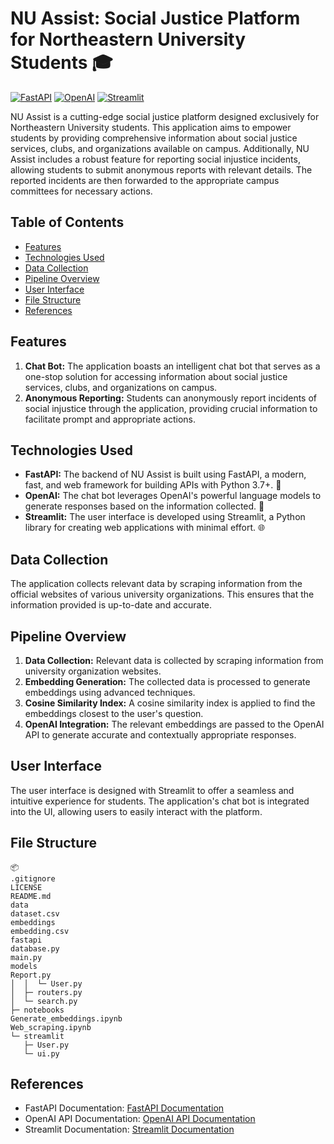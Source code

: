 # NU Assist: Social Justice Platform for Northeastern University Students 🎓

[![FastAPI](https://img.shields.io/badge/FastAPI-Modern-green)](https://fastapi.tiangolo.com/)
[![OpenAI](https://img.shields.io/badge/OpenAI-Powerful-blue)](https://beta.openai.com/docs/)
[![Streamlit](https://img.shields.io/badge/Streamlit-User%20Friendly-orange)](https://docs.streamlit.io/)

NU Assist is a cutting-edge social justice platform designed exclusively for Northeastern University students. This application aims to empower students by providing comprehensive information about social justice services, clubs, and organizations available on campus. Additionally, NU Assist includes a robust feature for reporting social injustice incidents, allowing students to submit anonymous reports with relevant details. The reported incidents are then forwarded to the appropriate campus committees for necessary actions.

## Table of Contents
- [Features](#features)
- [Technologies Used](#technologies-used)
- [Data Collection](#data-collection)
- [Pipeline Overview](#pipeline-overview)
- [User Interface](#user-interface)
- [File Structure](#file-structure)
- [References](#references)

## Features
1. **Chat Bot:** The application boasts an intelligent chat bot that serves as a one-stop solution for accessing information about social justice services, clubs, and organizations on campus.
2. **Anonymous Reporting:** Students can anonymously report incidents of social injustice through the application, providing crucial information to facilitate prompt and appropriate actions.

## Technologies Used
- **FastAPI:** The backend of NU Assist is built using FastAPI, a modern, fast, and web framework for building APIs with Python 3.7+. 🚀
- **OpenAI:** The chat bot leverages OpenAI's powerful language models to generate responses based on the information collected. 🤖
- **Streamlit:** The user interface is developed using Streamlit, a Python library for creating web applications with minimal effort. 🌐

## Data Collection
The application collects relevant data by scraping information from the official websites of various university organizations. This ensures that the information provided is up-to-date and accurate.

## Pipeline Overview
1. **Data Collection:** Relevant data is collected by scraping information from university organization websites.
2. **Embedding Generation:** The collected data is processed to generate embeddings using advanced techniques.
3. **Cosine Similarity Index:** A cosine similarity index is applied to find the embeddings closest to the user's question.
4. **OpenAI Integration:** The relevant embeddings are passed to the OpenAI API to generate accurate and contextually appropriate responses.

## User Interface
The user interface is designed with Streamlit to offer a seamless and intuitive experience for students. The application's chat bot is integrated into the UI, allowing users to easily interact with the platform.

## File Structure

```
📦 
.gitignore
LICENSE
README.md
data
dataset.csv
embeddings
embedding.csv
fastapi
database.py
main.py
models
Report.py
│  │  └─ User.py
│  ├─ routers.py
│  └─ search.py
├─ notebooks
Generate_embeddings.ipynb
Web_scraping.ipynb
└─ streamlit
   ├─ User.py
   └─ ui.py
```

## References
- FastAPI Documentation: [FastAPI Documentation](https://fastapi.tiangolo.com/)
- OpenAI API Documentation: [OpenAI API Documentation](https://beta.openai.com/docs/)
- Streamlit Documentation: [Streamlit Documentation](https://docs.streamlit.io/)

